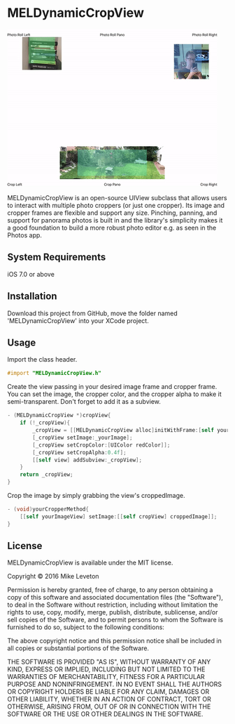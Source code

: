 # MELDynamicCropView 


![](https://raw.githubusercontent.com/Leveton/MELDynamicCropView/master/cropDemo.gif)


MELDynamicCropView is an open-source UIView subclass that allows users to interact with multiple photo croppers (or just one cropper). Its image and cropper frames are flexible and support any size. Pinching, panning, and support for panorama photos is built in and the library's simplicity makes it a good foundation to build a more robust photo editor e.g. as seen in the Photos app.

## System Requirements
iOS 7.0 or above

## Installation

Download this project from GitHub, move the folder named 'MELDynamicCropView' into your XCode project.

## Usage

Import the class header.

``` objective-c
#import "MELDynamicCropView.h"
```

Create the view passing in your desired image frame and cropper frame. You can set the image, the cropper color, and the cropper alpha to make it semi-transparent. Don't forget to add it as a subview.

``` objective-c
- (MELDynamicCropView *)cropView{
    if (!_cropView){
        _cropView = [[MELDynamicCropView alloc]initWithFrame:[self yourImageFrame] cropFrame:[self yourCropperFrame]];
        [_cropView setImage:_yourImage];
        [_cropView setCropColor:[UIColor redColor]];
        [_cropView setCropAlpha:0.4f];
        [[self view] addSubview:_cropView];
    }
    return _cropView;
}
```

Crop the image by simply grabbing the view's croppedImage.

``` objective-c
- (void)yourCropperMethod{
    [[self yourImageView] setImage:[[self cropView] croppedImage]];
}
```

## License

MELDynamicCropView is available under the MIT license.

Copyright © 2016 Mike Leveton

Permission is hereby granted, free of charge, to any person obtaining a copy of this software and associated documentation files (the "Software"), to deal in the Software without restriction, including without limitation the rights to use, copy, modify, merge, publish, distribute, sublicense, and/or sell copies of the Software, and to permit persons to whom the Software is furnished to do so, subject to the following conditions:

The above copyright notice and this permission notice shall be included in all copies or substantial portions of the Software.

THE SOFTWARE IS PROVIDED "AS IS", WITHOUT WARRANTY OF ANY KIND, EXPRESS OR IMPLIED, INCLUDING BUT NOT LIMITED TO THE WARRANTIES OF MERCHANTABILITY, FITNESS FOR A PARTICULAR PURPOSE AND NONINFRINGEMENT. IN NO EVENT SHALL THE AUTHORS OR COPYRIGHT HOLDERS BE LIABLE FOR ANY CLAIM, DAMAGES OR OTHER LIABILITY, WHETHER IN AN ACTION OF CONTRACT, TORT OR OTHERWISE, ARISING FROM, OUT OF OR IN CONNECTION WITH THE SOFTWARE OR THE USE OR OTHER DEALINGS IN THE SOFTWARE.